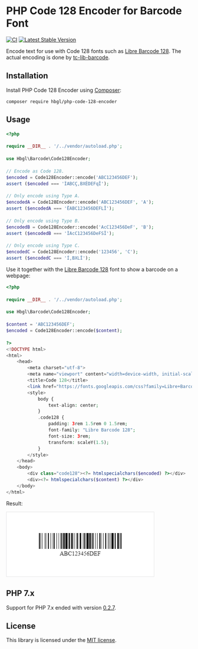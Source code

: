 # PHP Code 128 Encoder for Barcode Font

[![CI](https://github.com/hbgl/php-code-128-encoder/workflows/CI/badge.svg)](https://github.com/hbgl/php-code-128-encoder/actions)
[![Latest Stable Version](https://poser.pugx.org/hbgl/php-code-128-encoder/v)](https://packagist.org/packages/hbgl/php-code-128-encoder)

Encode text for use with Code 128 fonts such as [Libre Barcode 128](https://github.com/graphicore/librebarcode). The actual encoding is done by [tc-lib-barcode](https://github.com/tecnickcom/tc-lib-barcode).

## Installation

Install PHP Code 128 Encoder using [Composer](https://getcomposer.org/):

```
composer require hbgl/php-code-128-encoder
```

## Usage

```php
<?php

require __DIR__ . '/../vendor/autoload.php';

use Hbgl\Barcode\Code128Encoder;

// Encode as Code 128.
$encoded = Code128Encoder::encode('ABC123456DEF');
assert ($encoded === 'ÌABCÇ,BXÈDEFqÎ');

// Only encode using Type A.
$encodedA = Code128Encoder::encode('ABC123456DEF', 'A');
assert ($encodedA === 'ËABC123456DEFLÎ');

// Only encode using Type B.
$encodedB = Code128Encoder::encode('AcC123456DeF', 'B');
assert ($encodedB === 'ÌAcC123456DeFSÎ');

// Only encode using Type C.
$encodedC = Code128Encoder::encode('123456', 'C');
assert ($encodedC === 'Í,BXLÎ');
```

Use it together with the [Libre Barcode 128](https://github.com/graphicore/librebarcode) font to show a barcode on a webpage:

```php
<?php

require __DIR__ . '/../vendor/autoload.php';

use Hbgl\Barcode\Code128Encoder;

$content = 'ABC123456DEF';
$encoded = Code128Encoder::encode($content);

?>
<!DOCTYPE html>
<html>
    <head>
        <meta charset="utf-8">
        <meta name="viewport" content="width=device-width, initial-scale=1, shrink-to-fit=no">
        <title>Code 128</title>
        <link href="https://fonts.googleapis.com/css?family=Libre+Barcode+128&display=swap" rel="stylesheet">
        <style>
            body {
                text-align: center;
            }
            .code128 {
                padding: 3rem 1.5rem 0 1.5rem;
                font-family: "Libre Barcode 128";
                font-size: 3rem;
                transform: scaleY(1.5);
            }
        </style>
    </head>
    <body>
        <div class="code128"><?= htmlspecialchars($encoded) ?></div>
        <div><?= htmlspecialchars($content) ?></div>
    </body>
</html>
```

Result:

![Barcode Result](assets/barcode.png)

## PHP 7.x

Support for PHP 7.x ended with version [0.2.7](https://github.com/hbgl/php-code-128-encoder/releases/tag/0.2.7).

## License

This library is licensed under the [MIT license](https://opensource.org/licenses/MIT).